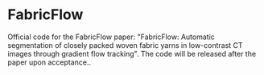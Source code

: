 # FabricFlow
Official code for the FabricFlow paper: "FabricFlow: Automatic segmentation of closely packed woven fabric yarns in low-contrast CT images through gradient flow tracking". The code will be released after the paper upon acceptance..
